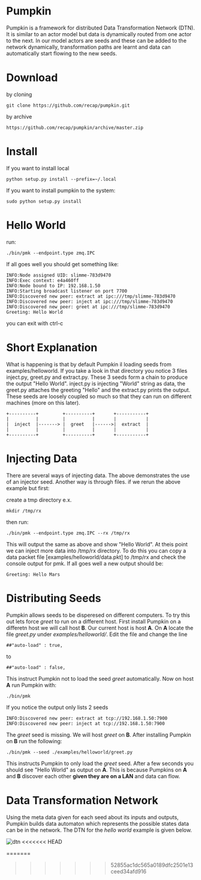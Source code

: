 Pumpkin
=========
Pumpkin is a framework for distributed Data Transformation Network (DTN). It is similar to an actor model but data
is dynamically routed from one actor to the next. In our model actors are seeds and these can be added to the network
dynamically, transformation paths are learnt and data can automatically start flowing to the new seeds.

Download
==========

by cloning

    git clone https://github.com/recap/pumpkin.git

by archive

    https://github.com/recap/pumpkin/archive/master.zip

Install
==========
If you want to install local

    python setup.py install --prefix=~/.local

If you want to install pumpkin to the system:

    sudo python setup.py install

Hello World
=============

run:

    ./bin/pmk --endpoint.type zmq.IPC
    
If all goes well you should get something like:

    INFO:Node assigned UID: slimme-783d9470
    INFO:Exec context: e4a460ff
    INFO:Node bound to IP: 192.168.1.50
    INFO:Starting broadcast listener on port 7700
    INFO:Discovered new peer: extract at ipc:///tmp/slimme-783d9470
    INFO:Discovered new peer: inject at ipc:///tmp/slimme-783d9470
    INFO:Discovered new peer: greet at ipc:///tmp/slimme-783d9470
    Greeting: Hello World


you can exit with ctrl-c

Short Explanation
===================

What is happening is that by default Pumpkin il loading seeds from examples/helloworld. If you take a look
in that directory you notice 3 files inject.py, greet.py and extract.py. These 3 seeds form a chain to
produce the output "Hello World". inject.py is injecting "World" string as data, the greet.py attaches
the greeting "Hello" and the extract.py prints the output. These seeds are loosely coupled so much so
that they can run on different machines (more on this later).


    +----------+         +----------+       +-----------+
    |          |         |          |       |           |
    |  inject  |-------> |  greet   |------>|  extract  |
    |          |         |          |       |           |
    +----------+         +----------+       +-----------+
    


Injecting Data
================

There are several ways of injecting data. The above demonstrates the use of an injector seed. Another way is through
files. if we rerun the above example but first:

create a tmp directory e.x. 

    mkdir /tmp/rx

then run:

    ./bin/pmk --endpoint.type zmq.IPC --rx /tmp/rx

This will output the same as above and show "Hello World". At theis point we can inject more data into /tmp/rx directory.
To do this you can copy a data packet file [examples/helloworld/data.pkt] to /tmp/rx and check the console output for pmk.
If all goes well a new output should be:

    Greeting: Hello Mars


Distributing Seeds
==================

Pumpkin allows seeds to be disperesed on different computers. To try this out lets force *greet* to run on a different host. First install Pumpkin on a differetn host we will call host **B**. Our current host is host **A**.  On **A** locate the file *greet.py* under *examples/helloworld/*. Edit the file and change the line

    ##"auto-load" : true,

to

    ##"auto-load" : false,
    
This instruct Pumpkin not to load the seed *greet* automatically. Now on host **A** run Pumpkin with:

    ./bin/pmk
    
If you notice the output only lists 2 seeds

    INFO:Discovered new peer: extract at tcp://192.168.1.50:7900
    INFO:Discovered new peer: inject at tcp://192.168.1.50:7900
    
The *greet* seed is missing. We will host *greet* on **B**. After installing Pumpkin on **B** run the following:

    ./bin/pmk --seed ./examples/helloworld/greet.py
    
This instructs Pumpkin to only load the *greet* seed. After a few seconds you should see "Hello World" 
as output on **A**. This is because Pumpkins on **A** and **B** discover each other **given they are on a LAN** and data can flow.

Data Transformation Network
============================

Using the meta data given for each seed about its inputs and outputs, Pumpkin builds data automaton which represents the possible states data can be in the network. The DTN for the *hello world* example is given below. 


![dtn](https://raw.github.com/recap/pumpkin/kakai/examples/helloworld/helloworld_dtn.jpg "DTN for helloworld")
<<<<<<< HEAD


=======
>>>>>>> 52855ac1dc565a0189dfc2501e13ceed34afd916
